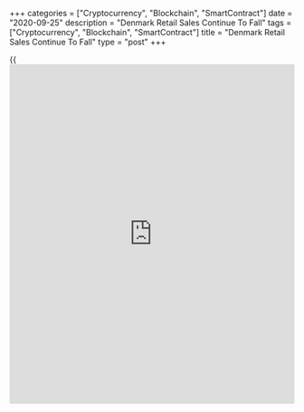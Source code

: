 +++
categories = ["Cryptocurrency", "Blockchain", "SmartContract"]
date = "2020-09-25"
description = "Denmark Retail Sales Continue To Fall"
tags = ["Cryptocurrency", "Blockchain", "SmartContract"]
title = "Denmark Retail Sales Continue To Fall"
type = "post"
+++

{{<iframe id="large-banner" src="https://www.bounty.group/#slide=8.0" width="100%" height="600" scrolling="no" style="border: 0px solid rgb(216, 221, 230); border-radius: 3px;">}}

Denmark's retail sales extended its declining trend into August,
preliminary data from Statistics Denmark showed on Friday.

Retail sales decreased 1.1 percent after a 1 percent fall in July. In
June, sales grew 1.4 percent.

Food and grocery sales were unchanged, after declining in the previous
two months. Clothing and other goods sales increased 3.5 percent. Sales
of other consumables decreased 2.9 percent.  
  
On a year-on-year basis, retail sales grew 2 percent after a 7.2 percent
increase in July.  
  
In the three months to August, retail sales grew 6.8 percent from the
previous three months.

For comments and feedback [contact](https://www.playgroundfx.com/contact/): editorial@rtt[news](https://www.letsplayfx.com/blog/forex-news-website/).com

[Economic News][1]

 **What parts of the world are seeing the best (and worst) economic
performances lately? Click[here][2] to check out our [Econ Scorecard][2]
and find out! See up-to-the-moment [ranking](https://www.playgroundfx.com/blog/crypto-exchange-ranking/)s for the best and worst
performers in [GDP][3], [unemployment rate][4], [inflation][2] and much
more.**

   1. www.rtt[news](https://www.letsplayfx.com/blog/forex-news-website/).com/Content/EconomicNews.aspx
   2. www.rtt[news](https://www.letsplayfx.com/blog/forex-news-website/).com/economic-scorecard/world-rank/CPI/highest-performance.aspx
   3. www.rtt[news](https://www.letsplayfx.com/blog/forex-news-website/).com/economic-scorecard/world-rank/GDP/highest-performance.aspx
   4. www.rtt[news](https://www.letsplayfx.com/blog/forex-news-website/).com/economic-scorecard/world-rank/unemployment-rate/lowest-performance.aspx